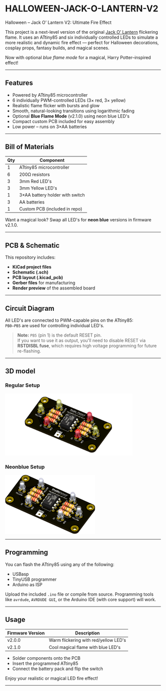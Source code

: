 # HALLOWEEN-JACK-O-LANTERN-V2
 Halloween – Jack O’ Lantern V2: Ultimate Fire Effect

This project is a next-level version of the original [Jack O’ Lantern](#) flickering flame. It uses an ATtiny85 and six individually controlled LEDs to simulate a more realistic and dynamic fire effect — perfect for Halloween decorations, cosplay props, fantasy builds, and magical scenes.

Now with optional *blue flame mode* for a magical, Harry Potter–inspired effect!

---

##  Features

- Powered by ATtiny85 microcontroller  
- 6 individually PWM-controlled LEDs (3× red, 3× yellow)
- Realistic flame flicker with bursts and glow
- Smooth, natural-looking transitions using logarithmic fading
- Optional **Blue Flame Mode** (v2.1.0) using neon blue LED's
- Compact custom PCB included for easy assembly
- Low power – runs on 3×AA batteries

---

##  Bill of Materials

| Qty | Component               |
|-----|-------------------------|
| 1   | ATtiny85 microcontroller |
| 6   | 200Ω resistors           |
| 3   | 3mm Red LED's             |
| 3   | 3mm Yellow LED's          |
| 1   | 3×AA battery holder with switch |
| 3   | AA batteries             |
| 1   | Custom PCB (included in repo) |

Want a magical look? Swap all LED's for **neon blue** versions in firmware v2.1.0.

---

## PCB & Schematic

This repository includes:

- **KiCad project files**
- **Schematic (.sch)**
- **PCB layout (.kicad_pcb)**
- **Gerber files** for manufacturing
- **Render preview** of the assembled board

---

## Circuit Diagram

All LED's are connected to PWM-capable pins on the ATtiny85:  
`PB0–PB5` are used for controlling individual LED's.

> **Note:** `PB5` (pin 1) is the default RESET pin.  
> If you want to use it as output, you'll need to disable RESET via **RSTDISBL fuse**, which requires high voltage programming for future re-flashing.

---

## 3D model


### Regular Setup
<img src="https://raw.githubusercontent.com/AchimPieters/HALLOWEEN-JACK-O-LANTERN-V2/main/PCB_3D.png" style="height:200px;" />

### Neonblue Setup
<img src="https://raw.githubusercontent.com/AchimPieters/HALLOWEEN-JACK-O-LANTERN-V2/main/NEONBLUE.png" style="height:190px;" />



---

## Programming

You can flash the ATtiny85 using any of the following:

- USBasp
- TinyUSB programmer
- Arduino as ISP

Upload the included `.ino` file or compile from source. Programming tools like `avrdude`, `AVRDUDE GUI`, or the Arduino IDE (with core support) will work.

---

## Usage

| Firmware Version | Description                          |
|------------------|--------------------------------------|
| v2.0.0           | Warm flickering with red/yellow LED's|
| v2.1.0           | Cool magical flame with blue LED's   |

- Solder components onto the PCB
- Insert the programmed ATtiny85
- Connect the battery pack and flip the switch

Enjoy your realistic or magical LED fire effect!

---
